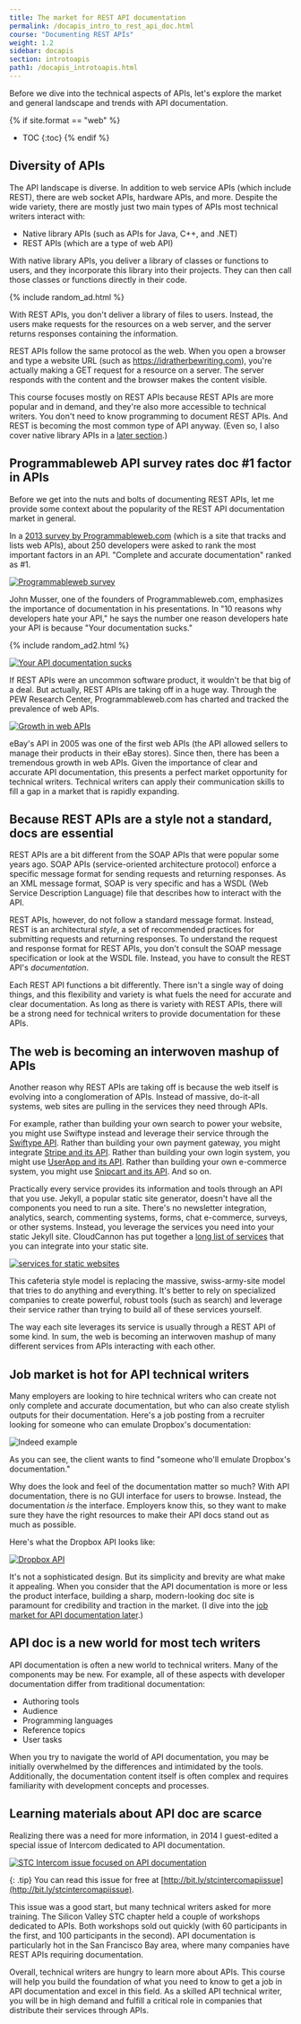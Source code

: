```yaml
---
title: The market for REST API documentation
permalink: /docapis_intro_to_rest_api_doc.html
course: "Documenting REST APIs"
weight: 1.2
sidebar: docapis
section: introtoapis
path1: /docapis_introtoapis.html
---
```


Before we dive into the technical aspects of APIs, let's explore the market and general landscape and trends with API documentation.

{% if site.format == "web" %}
* TOC
{:toc}
{% endif %}

## Diversity of APIs

The API landscape is diverse. In addition to web service APIs (which include REST), there are web socket APIs, hardware APIs, and more. Despite the wide variety, there are mostly just two main types of APIs most technical writers interact with:

* Native library APIs (such as APIs for Java, C++, and .NET)
* REST APIs (which are a type of web API)

With native library APIs, you deliver a library of classes or functions to users, and they incorporate this library into their projects. They can then call those classes or functions directly in their code.

{% include random_ad.html %}

With REST APIs, you don't deliver a library of files to users. Instead, the users make requests for the resources on a web server, and the server returns responses containing the information.

REST APIs follow the same protocol as the web. When you open a browser and type a website URL (such as https://idratherbewriting.com), you're actually making a GET request for a resource on a server. The server responds with the content and the browser makes the content visible.

This course focuses mostly on REST APIs because REST APIs are more popular and in demand, and they're also more accessible to technical writers. You don't need to know programming to document REST APIs. And REST is becoming the most common type of API anyway. (Even so, I also cover native library APIs in a [later section](nativelibraryapis_overview.html).)

## Programmableweb API survey rates doc #1 factor in APIs

Before we get into the nuts and bolts of documenting REST APIs, let me provide some context about the popularity of the REST API documentation market in general.

In a [2013 survey by Programmableweb.com](http://www.programmableweb.com/news/api-consumers-want-reliability-documentation-and-community/2013/01/07) (which is a site that tracks and lists web APIs), about 250 developers were asked to rank the most important factors in an API. "Complete and accurate documentation" ranked as #1.

<a class="noCrossRef" href="http://www.programmableweb.com/news/api-consumers-want-reliability-documentation-and-community/2013/01/07" class="noExtIcon"><img class="medium" src="images/progwebsurvey.png" alt="Programmableweb survey" /></a>

John Musser, one of the founders of Programmableweb.com, emphasizes the importance of documentation in his presentations. In "10 reasons why developers hate your API," he says the number one reason developers hate your API is because "Your documentation sucks."

{% include random_ad2.html %}

<a class="noCrossRef" href="http://www.slideshare.net/jmusser/ten-reasons-developershateyourapi" class="noExtIcon"><img class="medium" src="images/yourdocsucks.png" alt="Your API documentation sucks" /></a>

If REST APIs were an uncommon software product, it wouldn't be that big of a deal. But actually, REST APIs are taking off in a huge way. Through the PEW Research Center, Programmableweb.com has charted and tracked the prevalence of web APIs.

<a class="noCrossRef" href="http://www.slideshare.net/programmableweb/web-api-growthsince2005" class="noExtIcon"><img class="medium" src="images/growthinrestapis.png" alt="Growth in web APIs" /></a>

eBay's API in 2005 was one of the first web APIs (the API allowed sellers to manage their products in their eBay stores). Since then, there has been a tremendous growth in web APIs. Given the importance of clear and accurate API documentation, this presents a perfect market opportunity for technical writers. Technical writers can apply their communication skills to fill a gap in a market that is rapidly expanding.

## Because REST APIs are a style not a standard, docs are essential

REST APIs are a bit different from the SOAP APIs that were popular some years ago. SOAP APIs (service-oriented architecture protocol) enforce a specific message format for sending requests and returning responses. As an XML message format, SOAP is very specific and has a WSDL (Web Service Description Language) file that describes how to interact with the API.

REST APIs, however, do not follow a standard message format. Instead, REST is an architectural *style*, a set of recommended practices for submitting requests and returning responses. To understand the request and response format for REST APIs, you don't consult the SOAP message specification or look at the WSDL file. Instead, you have to consult the REST API's *documentation*.

Each REST API functions a bit differently. There isn't a single way of doing things, and this flexibility and variety is what fuels the need for accurate and clear documentation. As long as there is variety with REST APIs, there will be a strong need for technical writers to provide documentation for these APIs.

## The web is becoming an interwoven mashup of APIs

Another reason why REST APIs are taking off is because the web itself is evolving into a conglomeration of APIs. Instead of massive, do-it-all systems, web sites are pulling in the services they need through APIs.

For example, rather than building your own search to power your website, you might use Swiftype instead and leverage their service through the [Swiftype API](https://swiftype.com/developers). Rather than building your own payment gateway, you might integrate [Stripe and its API](https://stripe.com/docs/api). Rather than building your own login system, you might use [UserApp and its API](https://app.userapp.io/#/docs/). Rather than building your own e-commerce system, you might use [Snipcart and its API](https://docs.snipcart.com/api-reference/introduction). And so on.

Practically every service provides its information and tools through an API that you use. Jekyll, a popular static site generator, doesn't have all the components you need to run a site. There's no newsletter integration, analytics, search, commenting systems, forms, chat e-commerce, surveys, or other systems. Instead, you leverage the services you need into your static Jekyll site. CloudCannon has put together a [long list of services](http://cloudcannon.com/tips/2014/12/12/the-ultimate-list-of-services-for-static-websites.html) that you can integrate into your static site.

<a class="noCrossRef" href="http://jekyll.tips/services/" class="noExtIcon"><img class="medium" src="images/servicesforstaticsites.png" alt="services for static websites" /></a>

This cafeteria style model is replacing the massive, swiss-army-site model that tries to do anything and everything. It's better to rely on specialized companies to create powerful, robust tools (such as search) and leverage their service rather than trying to build all of these services yourself.

The way each site leverages its service is usually through a REST API of some kind. In sum, the web is becoming an interwoven mashup of many different services from APIs interacting with each other.

## Job market is hot for API technical writers

Many employers are looking to hire technical writers who can create not only complete and accurate documentation, but who can also create stylish outputs for their documentation. Here's a job posting from a recruiter looking for someone who can emulate Dropbox's documentation:

<img class="medium" src="images/indeed_com.png" alt="Indeed example" />

As you can see, the client wants to find "someone who'll emulate Dropbox's documentation."

Why does the look and feel of the documentation matter so much? With API documentation, there is no GUI interface for users to browse. Instead, the documentation *is* the interface. Employers know this, so they want to make sure they have the right resources to make their API docs stand out as much as possible.

Here's what the Dropbox API looks like:

<a class="noCrossRef" href="https://www.dropbox.com/developers" class="noExtIcon"><img class="medium" src="images/dropbox_clean.png" alt="Dropbox API" /></a>

It's not a sophisticated design. But its simplicity and brevity are what make it appealing. When you consider that the API documentation is more or less the product interface, building a sharp, modern-looking doc site is paramount for credibility and traction in the market. (I dive into the [job market for API documentation later](jobapis_overview.html).)

## API doc is a new world for most tech writers

API documentation is often a new world to technical writers. Many of the components may be new. For example, all of these aspects with developer documentation differ from traditional documentation:

* Authoring tools
* Audience
* Programming languages
* Reference topics
* User tasks

When you try to navigate the world of API documentation, you may be initially overwhelmed by the differences and intimidated by the tools. Additionally, the documentation content itself is often complex and requires familiarity with development concepts and processes.

## Learning materials about API doc are scarce

Realizing there was a need for more information, in 2014 I guest-edited a special issue of Intercom dedicated to API documentation.

<a class="noCrossRef" href="http://bit.ly/stcintercomapiissue" class="noExtIcon"><img class="small" src="images/intercom.png" alt="STC Intercom issue focused on API documentation" /></a>

{: .tip}
You can read this issue for free at [http://bit.ly/stcintercomapiissue](http://bit.ly/stcintercomapiissue).

This issue was a good start, but many technical writers asked for more training. The Silicon Valley STC chapter held a couple of workshops dedicated to APIs. Both workshops sold out quickly (with 60 participants in the first, and 100 participants in the second). API documentation is particularly hot in the San Francisco Bay area, where many companies have REST APIs requiring documentation.

Overall, technical writers are hungry to learn more about APIs. This course will help you build the foundation of what you need to know to get a job in API documentation and excel in this field. As a skilled API technical writer, you will be in high demand and fulfill a critical role in companies that distribute their services through APIs.
